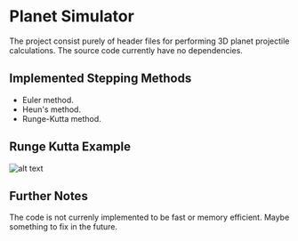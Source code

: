 # Planet Simulator
The project consist purely of header files for performing 3D planet projectile
calculations. The source code currently have no dependencies.

## Implemented Stepping Methods
- Euler method.
- Heun's method.
- Runge-Kutta method.

## Runge Kutta Example
![alt text](https://github.com/antonsegerkvist/planet_simulator/blob/master/script/testnew.gif "Runge Kutta Example")

## Further Notes
The code is not currenly implemented to be fast or memory efficient.
Maybe something to fix in the future.

